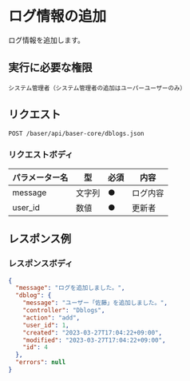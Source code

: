 # ログ情報の追加

ログ情報を追加します。

## 実行に必要な権限
    
```
システム管理者（システム管理者の追加はユーパーユーザーのみ）
```

## リクエスト
```
POST /baser/api/baser-core/dblogs.json
```

### リクエストボディ

| パラメーター名             | 型   | 必須  | 内容                |
|---------------------|-----|-----|-------------------|
| message | 文字列	  | ●   | ログ内容              |
| user_id         | 数値 | ●   | 更新者              |

## レスポンス例

### レスポンスボディ

```json
{
  "message": "ログを追加しました。",
  "dblog": {
    "message": "ユーザー「佐藤」を追加しました。",
    "controller": "Dblogs",
    "action": "add",
    "user_id": 1,
    "created": "2023-03-27T17:04:22+09:00",
    "modified": "2023-03-27T17:04:22+09:00",
    "id": 4
  },
  "errors": null
}

```

